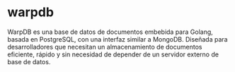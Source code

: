 # warpdb
WarpDB es una base de datos de documentos embebida para Golang, basada en PostgreSQL, con una interfaz similar a MongoDB. Diseñada para desarrolladores que necesitan un almacenamiento de documentos eficiente, rápido y sin necesidad de depender de un servidor externo de base de datos.
